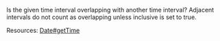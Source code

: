 Is the given time interval overlapping with another time interval? Adjacent intervals do not count as overlapping unless inclusive is set to true.

Resources: [Date#getTime](https://developer.mozilla.org/en-US/docs/Web/JavaScript/Reference/Global_Objects/Date/getTime)
